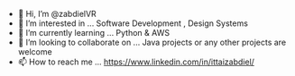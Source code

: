- 👋 Hi, I’m @zabdielVR
- 👀 I’m interested in ... Software Development , Design Systems
- 🌱 I’m currently learning ... Python & AWS 
- 💞️ I’m looking to collaborate on ... Java projects or any other projects are welcome
- 📫 How to reach me ... https://www.linkedin.com/in/ittaizabdiel/

<!---
zabdielVR/zabdielVR is a ✨ special ✨ repository because its `README.md` (this file) appears on your GitHub profile.
You can click the Preview link to take a look at your changes.
--->
